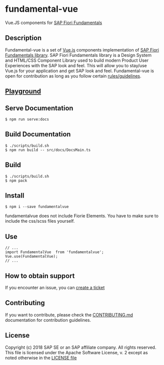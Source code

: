 # fundamental-vue
Vue.JS components for [SAP Fiori Fundamentals](https://github.com/SAP/fundamental)

## Description
Fundamental-vue is a set of [Vue.js](https://vuejs.org/) components implementation of [SAP Fiori Fundamentals library](https://sap.github.io/fundamental/). SAP Fiori Fundamentals library is a Design System and HTML/CSS Component Library used to build modern Product User Experiences with the SAP look and feel. This will allow you to stay/use Vue.js for your application and get SAP look and feel.
Fundamental-vue is open for contribution as long as you follow certain [rules/guidelines](./CONTRIBUTING.md).


## [Playground](https://dist-oxqhsgierl.now.sh/#/start)

## Serve Documentation
```
$ npm run serve:docs
```

## Build Documentation
```
$ ./scripts/build.sh
$ npm run build -- src/docs/DocsMain.ts
```

## Build
```
$ ./scripts/build.sh
$ npm pack
```

## Install
```
$ npm i --save fundamentalvue
```

fundamentalvue does not include Fiorie Elements. You have to make sure to include the css/scss files yourself.

## Use

```
// ...
import FundamentalVue  from 'fundamentalvue';
Vue.use(FundamentalVue);
// ...
```


## How to obtain support

If you encounter an issue, you can [create a ticket](https://github.wdf.sap.corp/hybris-pd/fundamental-vue/issues)

## Contributing

If you want to contribute, please check the [CONTRIBUTING.md](./CONTRIBUTING.md) documentation for contribution guidelines.

## License

Copyright (c) 2018 SAP SE or an SAP affiliate company. All rights reserved.
This file is licensed under the Apache Software License, v. 2 except as noted otherwise in the [LICENSE file](https://github.com/SAP/fundamental-react/blob/master/LICENSE.txt)
